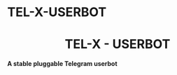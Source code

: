 # TEL-X-USERBOT

</p>
<h1 align="center">
  <b>TEL-X - USERBOT</b>
</h1>

<b>A stable pluggable Telegram userbot</b>   
